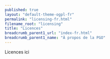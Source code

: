 ```yaml
---
published: true
layout: "default-theme-ogpl-fr"
permalink: "licensing-fr.html"
filename_root: "licensing"
title: "Licences"
breadcrumb_parent1_url: "index-fr.html"
breadcrumb_parent1_name: "À propos de la PGO"
---
```


Licences ici
